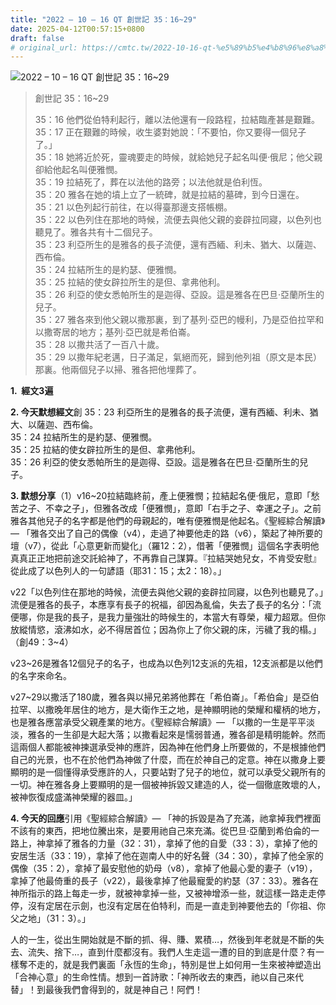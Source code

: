 ```yaml
---
title: "2022 – 10 – 16 QT 創世記 35：16~29"
date: 2025-04-12T00:57:15+0800
draft: false
# original_url: https://cmtc.tw/2022-10-16-qt-%e5%89%b5%e4%b8%96%e8%a8%98-35%ef%bc%9a1629
---
```


![2022 – 10 – 16 QT 創世記 35：16\~29](/images/qt.jpg  "2022 – 10 – 16 QT 創世記 35：16\~29")

> 創世記 35：16\~29
>
> 35：16 他們從伯特利起行，離以法他還有一段路程，拉結臨產甚是艱難。  
> 35：17 正在艱難的時候，收生婆對她說：「不要怕，你又要得一個兒子了。」  
> 35：18 她將近於死，靈魂要走的時候，就給她兒子起名叫便‧俄尼；他父親卻給他起名叫便雅憫。  
> 35：19 拉結死了，葬在以法他的路旁；以法他就是伯利恆。  
> 35：20 雅各在她的墳上立了一統碑，就是拉結的墓碑，到今日還在。  
> 35：21 以色列起行前往，在以得臺那邊支搭帳棚。  
> 35：22 以色列住在那地的時候，流便去與他父親的妾辟拉同寢，以色列也聽見了。雅各共有十二個兒子。  
> 35：23 利亞所生的是雅各的長子流便，還有西緬、利未、猶大、以薩迦、西布倫。  
> 35：24 拉結所生的是約瑟、便雅憫。  
> 35：25 拉結的使女辟拉所生的是但、拿弗他利。  
> 35：26 利亞的使女悉帕所生的是迦得、亞設。這是雅各在巴旦‧亞蘭所生的兒子。  
> 35：27 雅各來到他父親以撒那裏，到了基列‧亞巴的幔利，乃是亞伯拉罕和以撒寄居的地方；基列‧亞巴就是希伯崙。  
> 35：28 以撒共活了一百八十歲。  
> 35：29 以撒年紀老邁，日子滿足，氣絕而死，歸到他列祖（原文是本民）那裏。他兩個兒子以掃、雅各把他埋葬了。

**1.  經文3遍**

**2. 今天默想經文**創 35：23 利亞所生的是雅各的長子流便，還有西緬、利未、猶大、以薩迦、西布倫。  
35：24 拉結所生的是約瑟、便雅憫。  
35：25 拉結的使女辟拉所生的是但、拿弗他利。  
35：26 利亞的使女悉帕所生的是迦得、亞設。這是雅各在巴旦‧亞蘭所生的兒子。

**3. 默想分享**（1）v16\~20拉結臨終前，產上便雅憫；拉結起名便‧俄尼，意即「愁苦之子、不幸之子」，但雅各改成「便雅憫」，意即「右手之子、幸運之子」。之前雅各其他兒子的名字都是他們的母親起的，唯有便雅憫是他起名。《聖經綜合解讀》— 「雅各交出了自己的偶像（v4），走過了神要他走的路（v6），築起了神所要的壇（v7），從此「心意更新而變化」（羅12：2），借著「便雅憫」這個名字表明他真真正正地把前途交託給神了，不再靠自己謀算。『拉結哭她兒女，不肯受安慰』從此成了以色列人的一句諺語（耶31：15；太2：18）。」

v22「以色列住在那地的時候，流便去與他父親的妾辟拉同寢，以色列也聽見了。」流便是雅各的長子，本應享有長子的祝福，卻因為亂倫，失去了長子的名分：「流便哪，你是我的長子，是我力量強壯的時候生的，本當大有尊榮，權力超眾。但你放縱情慾，滾沸如水，必不得居首位；因為你上了你父親的床，污穢了我的榻。」（創49：3\~4）

v23\~26是雅各12個兒子的名子，也成為以色列12支派的先祖，12支派都是以他們的名字來命名。

v27\~29以撒活了180歲，雅各與以掃兄弟將他葬在「希伯崙」。「希伯侖」是亞伯拉罕、以撒晚年居住的地方，是大衛作王之地，是神顯明祂的榮耀和權柄的地方，也是雅各應當承受父親產業的地方。《聖經綜合解讀》— 「以撒的一生是平平淡淡，雅各的一生卻是大起大落；以撒看起來是懦弱普通，雅各卻是精明能幹。然而這兩個人都能被神揀選承受神的應許，因為神在他們身上所要做的，不是根據他們自己的光景，也不在於他們為神做了什麼，而在於神自己的定意。神在以撒身上要顯明的是一個懂得承受應許的人，只要站對了兒子的地位，就可以承受父親所有的一切。神在雅各身上要顯明的是一個被神拆毀又建造的人，從一個徹底敗壞的人，被神恢復成盛滿神榮耀的器皿。」

**4. 今天的回應**引用《聖經綜合解讀》— 「神的拆毀是為了充滿，祂拿掉我們裡面不該有的東西，把地位騰出來，是要用祂自己來充滿。從巴旦·亞蘭到希伯侖的一路上，神拿掉了雅各的力量（32：31），拿掉了他的自愛（33：3），拿掉了他的安居生活（33：19），拿掉了他在迦南人中的好名聲（34：30），拿掉了他全家的偶像（35：2），拿掉了最安慰他的奶母（v8），拿掉了他最心愛的妻子（v19），拿掉了他最倚重的長子（v22），最後拿掉了他最寵愛的約瑟（37：33）。雅各在神所指示的路上每走一步，就被神拿掉一些，又被神增添一些，就這樣一路走走停停，沒有定居在示劍，也沒有定居在伯特利，而是一直走到神要他去的「你祖、你父之地」（31：3）。」

人的一生，從出生開始就是不斷的抓、得、賺、累積…，然後到年老就是不斷的失去、流失、捨下…，直到什麼都沒有。我們人生走這一遭的目的到底是什麼？有一樣奪不走的，就是我們裏面「永恆的生命」，特別是世上如何用一生來被神塑造出「合神心意」的生命性情。想到一首詩歌：「神所收去的東西，祂以自己來代替」！到最後我們會得到的，就是神自己！阿們！